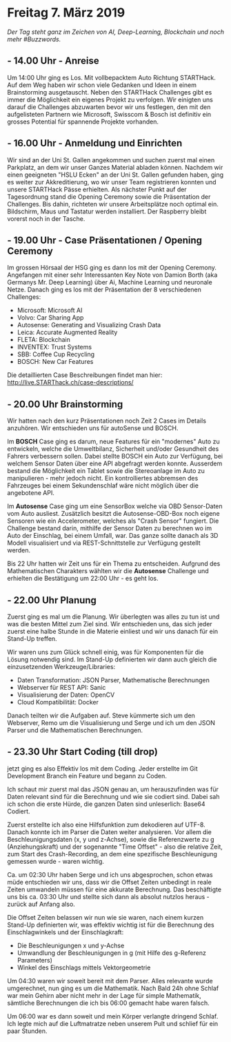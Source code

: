# Freitag 7. März 2019

*Der Tag steht ganz im Zeichen von AI, Deep-Learning, Blockchain und noch mehr #Buzzwords.*

## - 14.00 Uhr - Anreise

Um 14:00 Uhr ging es Los. Mit vollbepacktem Auto Richtung STARTHack. Auf dem Weg haben wir schon viele Gedanken und Ideen in einem Brainstorming ausgetauscht. Neben den STARTHack Challenges gibt es immer die Möglichkeit ein eigenes Projekt zu verfolgen.
Wir einigten uns darauf die Challenges abzuwarten bevor wir uns festlegen, den mit den aufgelisteten Partnern wie Microsoft, Swisscom & Bosch ist definitiv ein grosses Potential für spannende Projekte vorhanden.

## - 16.00 Uhr - Anmeldung und Einrichten

Wir sind an der Uni St. Gallen angekommen und suchen zuerst mal einen Parkplatz, an dem wir unser Ganzes Material abladen können. Nachdem wir einen geeigneten "HSLU Ecken" an der Uni St. Gallen gefunden haben, ging es weiter zur Akkreditierung, wo wir unser Team registrieren konnten und unsere STARTHack Pässe erhielten.
Als nächster Punkt auf der Tagesordnung stand die Opening Ceremony sowie die Präsentation der Challenges.
Bis dahin, richteten wir unsere Arbeitsplätze noch optimal ein. Bildschirm, Maus und Tastatur werden installiert.
Der Raspberry bleibt vorerst noch in der Tasche.


## - 19.00 Uhr - Case Präsentationen / Opening Ceremony

Im grossen Hörsaal der HSG ging es dann los mit der Opening Ceremony.
Angefangen mit einer sehr Interessanten Key Note von Damion Borth (aka Germanys Mr. Deep Learning) über Ai, Machine Learning und neuronale Netze.
Danach ging es los mit der Präsentation der 8 verschiedenen Challenges:

- Microsoft: Microsoft AI
- Volvo: Car Sharing App
- Autosense: Generating and Visualizing Crash Data
- Leica: Accurate Augmented Reality
- FLETA: Blockchain
- INVENTEX: Trust Systems
- SBB: Coffee Cup Recycling
- BOSCH: New Car Features

Die detaillierten Case Beschreibungen findet man hier: http://live.STARThack.ch/case-descriptions/

## - 20.00 Uhr Brainstorming

Wir hatten nach den kurz Präsentationen noch Zeit 2 Cases im Details anzuhören. Wir entschieden uns für autoSense und BOSCH.

Im **BOSCH** Case ging es darum, neue Features für ein "modernes" Auto zu entwickeln, welche die Umweltbilanz, Sicherheit und/oder Gesundheit des Fahrers verbessern sollen.
Dabei stellte BOSCH ein Auto zur Verfügung, bei welchem Sensor Daten über eine API abgefragt werden konnte.
Ausserdem bestand die Möglichkeit ein Tablet sowie die Stereoanlage im Auto zu manipulieren - mehr jedoch nicht.
Ein kontrolliertes abbremsen des Fahrzeuges bei einem Sekundenschlaf wäre nicht möglich über die angebotene API.

Im **Autosense** Case ging um eine SensorBox welche via OBD Sensor-Daten vom Auto ausliest.
Zusätzlich besitzt die Autosense-OBD-Box noch eigene Sensoren wie ein Accelerometer, welches als "Crash Sensor" fungiert.
Die Challenge bestand darin, mithilfe der Sensor Daten zu berechnen wo im Auto der Einschlag, bei einem Umfall, war.
Das ganze sollte danach als 3D Modell visualisiert und via REST-Schnittstelle zur Verfügung gestellt werden.

Bis 22 Uhr hatten wir Zeit uns für ein Thema zu entscheiden.
Aufgrund des Mathematischen Charakters wählten wir die **Autosense** Challenge und erhielten die Bestätigung um 22:00 Uhr - es geht los.


## - 22.00 Uhr Planung

Zuerst ging es mal um die Planung. Wir überlegten was alles zu tun ist und was die besten Mittel zum Ziel sind.
Wir entschieden uns, das sich jeder zuerst eine halbe Stunde in die Materie einliest und wir uns danach für ein Stand-Up treffen.

Wir waren uns zum Glück schnell einig, was für Komponenten für die Lösung notwendig sind.
Im Stand-Up definierten wir dann auch gleich die einzusetzenden Werkzeuge/Libraries:

- Daten Transformation: JSON Parser, Mathematische Berechnungen
- Webserver für REST API: Sanic
- Visualisierung der Daten: OpenCV
- Cloud Kompatibilität: Docker

Danach teilten wir die Aufgaben auf. Steve kümmerte sich um den Webserver, Remo um die Visualisierung und Serge und ich um den JSON Parser und die Mathematischen Berechnungen.

## - 23.30 Uhr Start Coding (till drop)

jetzt ging es also Effektiv los mit dem Coding. Jeder erstellte im Git Development Branch ein Feature und begann zu Coden.

Ich schaut mir zuerst mal das JSON genau an, um herauszufinden was für Daten relevant sind für die Berechnung und wie sie codiert sind.
Dabei sah ich schon die erste Hürde, die ganzen Daten sind unleserlich: Base64 Codiert.

Zuerst erstellte ich also eine Hilfsfunktion zum dekodieren auf UTF-8.
Danach konnte ich im Parser die Daten weiter analysieren. Vor allem die Beschleunigungsdaten (x, y und z-Achse), sowie
die Referenzwerte zu g (Anziehungskraft) und der sogenannte "Time Offset" - also die relative Zeit, zum Start des
Crash-Recording, an dem eine spezifische Beschleunigung gemessen wurde - waren wichtig.

Ca. um 02:30 Uhr haben Serge und ich uns abgesprochen, schon etwas müde entschieden wir uns, dass wir die Offset Zeiten unbedingt in reale Zeiten umwandeln müssen für eine akkurate Berechnung. Das beschäftigte uns bis ca. 03:30 Uhr und stellte sich dann als absolut nutzlos heraus - zurück auf Anfang also.

Die Offset Zeiten belassen wir nun wie sie waren, nach einem kurzen Stand-Up definierten wir, was effektiv wichtig ist für die Berechnung des Einschlagwinkels und der Einschlagkraft:

- Die Beschleunigungen x und y-Achse
- Umwandlung der Beschleunigungen in g (mit Hilfe des g-Referenz Parameters)
- Winkel des Einschlags mittels Vektorgeometrie

Um 04:30 waren wir soweit bereit mit dem Parser. Alles relevante wurde umgerechnet, nun ging es um die Mathematik.
Nach Bald 24h ohne Schlaf war mein Gehirn aber nicht mehr in der Lage für simple Mathematik, sämtliche Berechnungen die ich bis 06:00 gemacht habe waren falsch.

Um 06:00 war es dann soweit und mein Körper verlangte dringend Schlaf. Ich legte mich auf die Luftmatratze neben unserem
Pult und schlief für ein paar Stunden.
